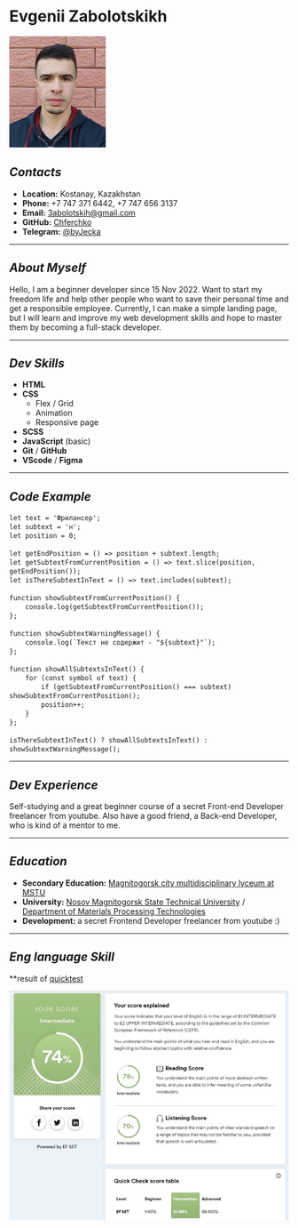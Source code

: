# Evgenii Zabolotskikh

![facephoto](img/photo.jpg "Hello!")

## *Contacts*
* **Location:** Kostanay, Kazakhstan
* **Phone:** +7 747 371 6442, +7 747 656 3137
* **Email:** 3abolotskih@gmail.com
* **GitHub:** [Chferchko](https://github.com/Chferchko)
* **Telegram:** [@byJecka](https://t.me/byJecka)

---
## *About Myself*
Hello, I am a beginner developer since 15 Nov 2022. Want to start my freedom life and help other people who want to save their personal time and get a responsible employee. Currently, I can make a simple landing page, but I will learn and improve my web development skills and hope to master them by becoming a full-stack developer.

---
## *Dev Skills*
* **HTML**
* **CSS**
	* Flex / Grid
	* Animation
	* Responsive page
* **SCSS**
* **JavaScript** (basic)
* **Git** / **GitHub**
* **VScode** / **Figma**

---
## *Code Example*
```
let text = 'Фрилансер';
let subtext = 'н';
let position = 0;

let getEndPosition = () => position + subtext.length;
let getSubtextFromCurrentPosition = () => text.slice(position, getEndPosition());
let isThereSubtextInText = () => text.includes(subtext);

function showSubtextFromCurrentPosition() {
	console.log(getSubtextFromCurrentPosition());
};

function showSubtextWarningMessage() {
	console.log(`Текст не содержит - "${subtext}"`);
};

function showAllSubtextsInText() {
	for (const symbol of text) {
		if (getSubtextFromCurrentPosition() === subtext) showSubtextFromCurrentPosition();
		position++;
	}	
};

isThereSubtextInText() ? showAllSubtextsInText() : showSubtextWarningMessage();
```

---
## *Dev Experience*
Self-studying and a great beginner course of a secret Front-end Developer freelancer from youtube. Also have a good friend, a Back-end Developer, who is kind of a mentor to me.

---
## *Education*
* **Secondary Education:** [Magnitogorsk city multidisciplinary lyceum at MSTU](https://goo.gl/maps/1gtKp9iqZMeQPvwT6)
* **University:** [Nosov Magnitogorsk State Technical University](https://goo.gl/maps/JHA7d1VdPxAgBBkc7) / [Department of Materials Processing Technologies](https://www.magtu.ru/sveden/struct/instituty-fakultety-kafedry/institut-metallurgii-mashinostroeniya-i-materialoobrabotki/kafedry-instituta-mmim/napravlenie-metallurgiya/kafedra-tekhnologij-obrabotki-materialov.html)
* **Development:** a secret Frontend Developer freelancer from youtube :)

---
## *Eng language Skill*
**result of [quicktest](https://www.efset.org/quick-check/)
<br>

![result](img/eng_lvl.jpg)
